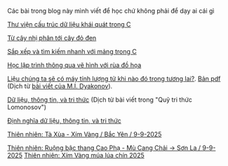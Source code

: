 Các bài trong blog này mình viết để học chứ không phải để dạy ai cái gì

[Thư viện cấu trúc dữ liệu khái quát trong C](https://bangoc.github.io/dsa-C-gen-lib.html)

[Từ cây nhị phân tới cây đỏ đen](https://bangoc.github.io/tu-nhi-phan-toi-do-den/tu-nhi-phan-toi-do-den.html)

[Sắp xếp và tìm kiếm nhanh với mảng trong C](https://bangoc.github.io/qsort-bsearch-C.html)

[Học lập trình thông qua vẽ hình với rùa đồ họa](https://bangoc.github.io/rua-ve/muc1-tuan-tu.html)

[Liệu chúng ta sẽ có máy tính lượng tử khi nào đó trong tương lai?](https://bangoc.github.io/mtlt-co-ko.html). [Bản pdf](https://bangoc.github.io/mtlt-co-ko.pdf) (Dịch từ [bài viết của M.I. Dyakonov](http://klnran.ru/wp-content/uploads/2018/05/BVZN-21.pdf)).

[Dữ liệu, thông tin, và tri thức](https://bangoc.github.io/lomonosov-fund-kid) (Dịch từ bài viết trong "Quỹ tri thức Lomonosov")

[Định nghĩa dữ liệu, thông tin, và tri thức](https://bangoc.github.io/kid)

[Thiên nhiên: Tà Xùa - Xím Vàng / Bắc Yên / 9-9-2025](https://bangoc.github.io/ảnh/tà-xùa-9-9-2025.html)

[Thiên nhiên: Ruộng bậc thang Cao Phạ - Mù Cang Chải -> Sơn La / 9-9-2025](https://bangoc.github.io/ảnh/ruộng-bậc-thang-9-9-2025.html)
[Thiên nhiên: Xím Vàng múa lúa chín 2025](https://bangoc.github.io/ảnh/xím-vàng-mùa-lúa-2025.html)